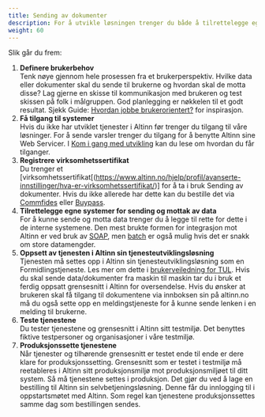 ```yaml
---
title: Sending av dokumenter
description: For å utvikle løsningen trenger du både å tilrettelegge egne systemer for sending av data, og utvikle selve tjenesten i Altinns tjenesteutviklingsløsning. Tidlig i prosessen vil vi råde deg til å tenke på hvordan du skal sende ut dokumentene eller dataene til brukerne. Du kan velge mellom å sende fra maskin til maskin eller fra maskin til portal, for eksempel ved at brukerne mottar dokumentene i innboksen på altinn.no.
weight: 60
---
```


Slik går du frem:

1. **Definere brukerbehov**<br>Tenk nøye gjennom hele prosessen fra et brukerperspektiv. Hvilke data eller dokumenter skal du sende til brukerne og hvordan skal de motta disse? Lag gjerne en skisse til kommunikasjon med brukeren og test skissen på folk i målgruppen. God planlegging er nøkkelen til et godt resultat. Sjekk Guide: [Hvordan jobbe brukerorientert?](https://www.altinndigital.no/kom-i-gang/guide-kom-i-gang-med-altinn/hvordan-jobbe-brukerorientert/) for inspirasjon.
2. **Få tilgang til systemer**<br>Hvis du ikke har utviklet tjenester i Altinn før trenger du tilgang til våre løsninger. For å sende varsler trenger du tilgang for å benytte Altinn sine Web Servicer. I [Kom i gang med utvikling](/docs/kom-i-gang-med-utvikling/) kan du lese om hvordan du får tilganger.
3. **Registrere virksomhetssertifikat**<br>Du trenger et [virksomhetssertifikat[(https://www.altinn.no/hjelp/profil/avanserte-innstillinger/hva-er-virksomhetssertifikat/)] for å ta i bruk Sending av dokumenter. Hvis du ikke allerede har dette kan du bestille det via [Commfides](https://www.commfides.com/commfides-virksomhetssertifikat/) eller [Buypass](https://www.buypass.no/produkter/virksomhetssertifikat-esegl).
4. **Tilrettelegge egne systemer for sending og mottak av data**<br>For å kunne sende og motta data trenger du å legge til rette for dette i de interne systemene. Den mest brukte formen for integrasjon mot Altinn er ved bruk av [SOAP](/docs/api/tjenesteeiere/soap/), men [batch](/docs/api/tjenesteeiere/batch/) er også mulig hvis det er snakk om store datamengder.
5. **Oppsett av tjenesten i Altinn sin tjenesteutviklingsløsning**<br>Tjenesten må settes opp i Altinn sin tjenesteutviklingsløsning som en Formidlingstjeneste. Les mer om dette i [brukerveiledning for TUL](/docs/tul/). Hvis du skal sende data/dokumenter fra maskin til maskin tar du i bruk et ferdig oppsatt grensesnitt i Altinn for oversendelse. Hvis du ønsker at brukeren skal få tilgang til dokumentene via innboksen sin på altinn.no må du også sette opp en meldingstjeneste for å kunne sende lenken i en melding til brukerne.
6. **Teste tjenestene**<br>Du tester tjenestene og grensesnitt i Altinn sitt testmiljø. Det benyttes fiktive testpersoner og organisasjoner i våre testmiljø.
7. **Produksjonssette tjenestene**<br>Når tjenester og tilhørende grensesnitt er testet ende til ende er dere klare for produksjonssetting. Grensesnitt som er testet i testmiljø må reetableres i Altinn sitt produksjonsmiljø mot produksjonsmiljøet til ditt system. Så må tjenestene settes i produksjon. Det gjør du ved å lage en bestilling til Altinn sin selvbetjeningsløsning. Denne får du innlogging til i oppstartsmøtet med Altinn. Som regel kan tjenestene produksjonssettes samme dag som bestillingen sendes.